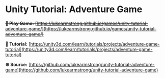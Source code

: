 # Unity Tutorial: Adventure Game

~~**👾 Play Game:**
[https://lukearmstrong.github.io/games/unity-tutorial-adventure-game/](https://lukearmstrong.github.io/games/unity-tutorial-adventure-game/)~~

**📖 Tutorial:**
[https://unity3d.com/learn/tutorials/projects/adventure-game-tutorial](https://unity3d.com/learn/tutorials/projects/adventure-game-tutorial)

**⚙️ Source:**
[https://github.com/lukearmstrong/unity-tutorial-adventure-game](https://github.com/lukearmstrong/unity-tutorial-adventure-game)